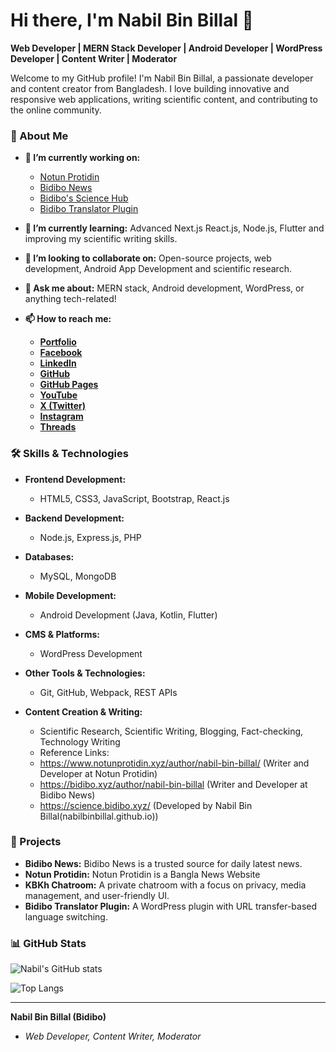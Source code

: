 # Hi there, I'm Nabil Bin Billal 👋

**Web Developer | MERN Stack Developer | Android Developer | WordPress Developer | Content Writer | Moderator**

Welcome to my GitHub profile! I'm Nabil Bin Billal, a passionate developer and content creator from Bangladesh. I love building innovative and responsive web applications, writing scientific content, and contributing to the online community.

### 🌟 About Me

- **🔭 I’m currently working on:**
  - [Notun Protidin](https://www.notunprotidin.xyz/)
  - [Bidibo News](https://www.bidibo.xyz)
  - [Bidibo's Science Hub](https://science.bidibo.xyz)
  - [Bidibo Translator Plugin](https://plugins.bidibo.xyz/)
  
- **🌱 I’m currently learning:** Advanced Next.js React.js, Node.js, Flutter and improving my scientific writing skills.

- **👯 I’m looking to collaborate on:** Open-source projects, web development, Android App Development and scientific research.

- **💬 Ask me about:** MERN stack, Android development, WordPress, or anything tech-related!

- **📫 How to reach me:**
  - **[Portfolio](https://nabil.bidibo.xyz)**
  - **[Facebook](https://www.facebook.com/nabilbinbillal)**
  - **[LinkedIn](https://www.linkedin.com/in/nabilbinbillal)**
  - **[GitHub](https://github.com/nabilbinbillal)**
  - **[GitHub Pages](https://nabilbinbillal.github.io)**
  - **[YouTube](https://www.youtube.com/@NabilBinBillal)**
  - **[X (Twitter)](https://x.com/nabilbinbillal)**
  - **[Instagram](https://www.instagram.com/nabilbinbillal)**
  - **[Threads](https://www.threads.net/@nabilbinbillal)**

### 🛠️ Skills & Technologies

- **Frontend Development:**
  - HTML5, CSS3, JavaScript, Bootstrap, React.js

- **Backend Development:**
  - Node.js, Express.js, PHP

- **Databases:**
  - MySQL, MongoDB

- **Mobile Development:**
  - Android Development (Java, Kotlin, Flutter)

- **CMS & Platforms:**
  - WordPress Development

- **Other Tools & Technologies:**
  - Git, GitHub, Webpack, REST APIs

- **Content Creation & Writing:**
  - Scientific Research, Scientific Writing, Blogging, Fact-checking, Technology Writing
  - Reference Links:
  - https://www.notunprotidin.xyz/author/nabil-bin-billal/ (Writer and Developer at Notun Protidin)
  - https://bidibo.xyz/author/nabil-bin-billal (Writer and Developer at Bidibo News)
  - https://science.bidibo.xyz/ (Developed by Nabil Bin Billal(nabilbinbillal.github.io))

### 🚀 Projects
- **Bidibo News:** Bidibo News is a trusted source for daily latest news.
- **Notun Protidin:** Notun Protidin is a Bangla News Website 
- **KBKh Chatroom:** A private chatroom with a focus on privacy, media management, and user-friendly UI.
- **Bidibo Translator Plugin:** A WordPress plugin with URL transfer-based language switching.

### 📊 GitHub Stats

![Nabil's GitHub stats](https://github-readme-stats.vercel.app/api?username=nabilbinbillal&show_icons=true&theme=radical)

![Top Langs](https://github-readme-stats.vercel.app/api/top-langs/?username=nabilbinbillal&layout=compact&theme=radical)

---

**Nabil Bin Billal (Bidibo)**
- *Web Developer, Content Writer, Moderator*
